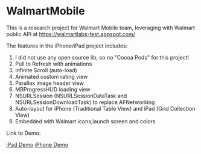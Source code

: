 # WalmartMobile

This is a research project for Walmart Mobile team, leveraging with Walmart public API at https://walmartlabs-test.appspot.com/

The features in the iPhone/iPad project includes:

1. I did not use any open source lib, so no "Cocoa Pods" for this project!
2. Pull to Refresh with animations
3. Infinite Scroll (auto-load)
4. Animated custom rating view
5. Parallax image header view
6. MBProgressHUD loading view
7. NSURLSession (NSURLSessionDataTask and NSURLSessionDownloadTask) to replace AFNetworking
8. Auto-layout for iPhone (Traditional Table View) and iPad (Grid Collection View)
9. Embedded with Walmart icons,launch screen and colors

Link to Demo:

[iPad Demo](https://www.youtube.com/watch?v=6uL_DSeriiM)
[iPhone Demo](https://www.youtube.com/watch?v=kbgx4VBwfC8)
